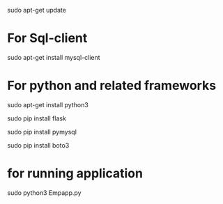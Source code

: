 sudo apt-get update
# For Sql-client
sudo apt-get install mysql-client

# For python and related frameworks

sudo apt-get install python3  

sudo pip install flask  

sudo pip install pymysql  

sudo pip install boto3

# for running application
sudo python3 Empapp.py
